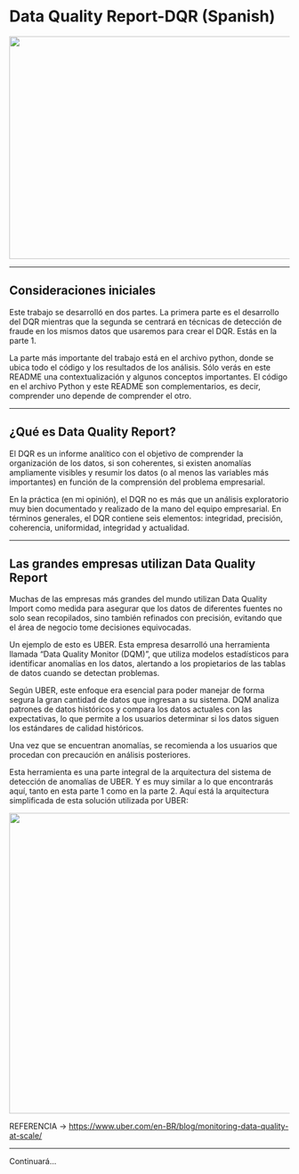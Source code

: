 # Data Quality Report-DQR (Spanish)


<p align="center">
  <img width="1200" height="400" src="https://github.com/EricPassosScience/DQR_Data_Quality_Report-Part_1/assets/97414922/3d7d5406-21f8-4c76-aab4-11a34b9a56ef">
</p>

***********************

## Consideraciones iniciales
Este trabajo se desarrolló en dos partes. La primera parte es el desarrollo del DQR mientras que la segunda se centrará en técnicas de detección de fraude en los mismos datos que usaremos para crear el DQR. Estás en la parte 1.

La parte más importante del trabajo está en el archivo python, donde se ubica todo el código y los resultados de los análisis. Sólo verás en este README una contextualización y algunos conceptos importantes. El código en el archivo Python y este README son complementarios, es decir, comprender uno depende de comprender el otro.

******************************

## ¿Qué es Data Quality Report?
El DQR es un informe analítico con el objetivo de comprender la organización de los datos, si son coherentes, si existen anomalías ampliamente visibles y resumir los datos (o al menos las variables más importantes) en función de la comprensión del problema empresarial.

En la práctica (en mi opinión), el DQR no es más que un análisis exploratorio muy bien documentado y realizado de la mano del equipo empresarial. En términos generales, el DQR contiene seis elementos: integridad, precisión, coherencia, uniformidad, integridad y actualidad.

*********************************

## Las grandes empresas utilizan Data Quality Report
Muchas de las empresas más grandes del mundo utilizan Data Quality Import como medida para asegurar que los datos de diferentes fuentes no solo sean recopilados, sino también refinados con precisión, evitando que el área de negocio tome decisiones equivocadas.

Un ejemplo de esto es UBER. Esta empresa desarrolló una herramienta llamada “Data Quality Monitor (DQM)”, que utiliza modelos estadísticos para identificar anomalías en los datos, alertando a los propietarios de las tablas de datos cuando se detectan problemas.

Según UBER, este enfoque era esencial para poder manejar de forma segura la gran cantidad de datos que ingresan a su sistema.
DQM analiza patrones de datos históricos y compara los datos actuales con las expectativas, lo que permite a los usuarios determinar si los datos siguen los estándares de calidad históricos.

Una vez que se encuentran anomalías, se recomienda a los usuarios que procedan con precaución en análisis posteriores.

Esta herramienta es una parte integral de la arquitectura del sistema de detección de anomalías de UBER. Y es muy similar a lo que encontrarás aquí, tanto en esta parte 1 como en la parte 2.
Aquí está la arquitectura simplificada de esta solución utilizada por UBER:

<p align="center">
  <img width="980" height="540" src="https://github.com/EricPassosScience/DQR_Data_Quality_Report-Part_1/assets/97414922/897119cc-5125-4367-82c7-054181a51f3e/imagem_2023-10-19_002240647.png">
</p>

REFERENCIA -> https://www.uber.com/en-BR/blog/monitoring-data-quality-at-scale/ 
 ********************************************

 Continuará...
